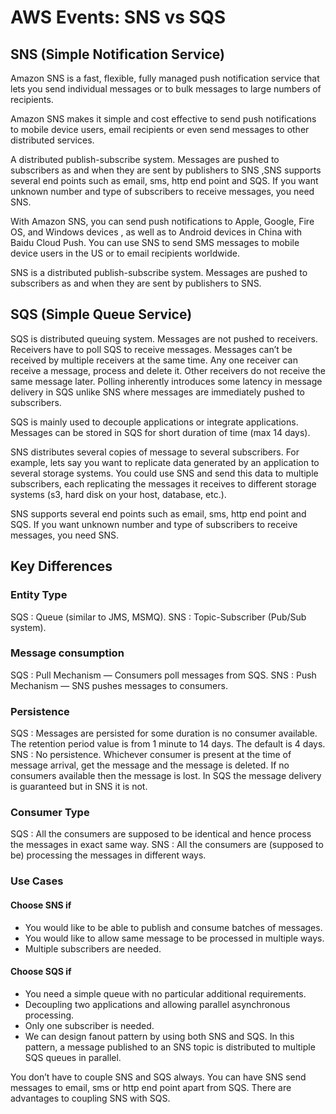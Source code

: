 # AWS Events: SNS vs SQS

## SNS (Simple Notification Service)

Amazon SNS is a fast, flexible, fully managed push notification service that lets you send individual messages or to bulk messages to large numbers of recipients.

Amazon SNS makes it simple and cost effective to send push notifications to mobile device users, email recipients or even send messages to other distributed services.

A distributed publish-subscribe system. Messages are pushed to subscribers as and when they are sent by publishers to SNS ,SNS supports several end points such as email, sms, http end point and SQS. If you want unknown number and type of subscribers to receive messages, you need SNS.

With Amazon SNS, you can send push notifications to Apple, Google, Fire OS, and Windows devices , as well as to Android devices in China with Baidu Cloud Push. You can use SNS to send SMS messages to mobile device users in the US or to email recipients worldwide.

SNS is a distributed publish-subscribe system. Messages are pushed to subscribers as and when they are sent by publishers to SNS.

## SQS (Simple Queue Service)

SQS is distributed queuing system. Messages are not pushed to receivers. Receivers have to poll SQS to receive messages. Messages can’t be received by multiple receivers at the same time. Any one receiver can receive a message, process and delete it. Other receivers do not receive the same message later.
Polling inherently introduces some latency in message delivery in SQS unlike SNS where messages are immediately pushed to subscribers.

SQS is mainly used to decouple applications or integrate applications. Messages can be stored in SQS for short duration of time (max 14 days).

SNS distributes several copies of message to several subscribers. For example, lets say you want to replicate data generated by an application to several storage systems. You could use SNS and send this data to multiple subscribers, each replicating the messages it receives to different storage systems (s3, hard disk on your host, database, etc.).

SNS supports several end points such as email, sms, http end point and SQS. If you want unknown number and type of subscribers to receive messages, you need SNS.

## Key Differences

### Entity Type

SQS : Queue (similar to JMS, MSMQ).
SNS : Topic-Subscriber (Pub/Sub system).

### Message consumption

SQS : Pull Mechanism — Consumers poll messages from SQS.
SNS : Push Mechanism — SNS pushes messages to consumers.

### Persistence

SQS : Messages are persisted for some duration is no consumer available. The retention period value is from 1 minute to 14 days. The default is 4 days.
SNS : No persistence. Whichever consumer is present at the time of message arrival, get the message and the message is deleted. If no consumers available then the message is lost.
In SQS the message delivery is guaranteed but in SNS it is not.

### Consumer Type

SQS : All the consumers are supposed to be identical and hence process the messages in exact same way.
SNS : All the consumers are (supposed to be) processing the messages in different ways.

### Use Cases

#### Choose SNS if

* You would like to be able to publish and consume batches of messages.
* You would like to allow same message to be processed in multiple ways.
* Multiple subscribers are needed.

#### Choose SQS if

* You need a simple queue with no particular additional requirements.
* Decoupling two applications and allowing parallel asynchronous processing.
* Only one subscriber is needed.
* We can design fanout pattern by using both SNS and SQS. In this pattern, a message published to an SNS topic is distributed to multiple SQS queues in parallel.

You don’t have to couple SNS and SQS always. You can have SNS send messages to email, sms or http end point apart from SQS. There are advantages to coupling SNS with SQS.
